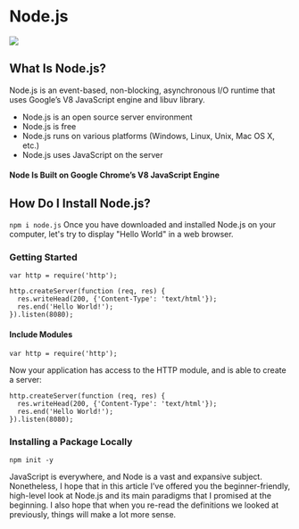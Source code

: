 # Node.js
![](https://railsware.com/blog/wp-content/uploads/2018/09/2400%D1%851260-rw-blog-node-js.png)
## What Is Node.js?
Node.js is an event-based, non-blocking, asynchronous I/O runtime that uses Google’s V8 JavaScript engine and libuv library.

* Node.js is an open source server environment
* Node.js is free
* Node.js runs on various platforms (Windows, Linux, Unix, Mac OS X, etc.)
* Node.js uses JavaScript on the server

#### Node Is Built on Google Chrome’s V8 JavaScript Engine

## How Do I Install Node.js?
`npm i node.js`
Once you have downloaded and installed Node.js on your computer, let's try to display "Hello World" in a web browser.

### Getting Started
```
var http = require('http');

http.createServer(function (req, res) {
  res.writeHead(200, {'Content-Type': 'text/html'});
  res.end('Hello World!');
}).listen(8080);
```

#### Include Modules
```
var http = require('http');
```
Now your application has access to the HTTP module, and is able to create a server:
```
http.createServer(function (req, res) {
  res.writeHead(200, {'Content-Type': 'text/html'});
  res.end('Hello World!');
}).listen(8080);
```

### Installing a Package Locally
```
npm init -y
```

JavaScript is everywhere, and Node is a vast and expansive subject. Nonetheless, I hope that in this article I’ve offered you the beginner-friendly, high-level look at Node.js and its main paradigms that I promised at the beginning. I also hope that when you re-read the definitions we looked at previously, things will make a lot more sense.


